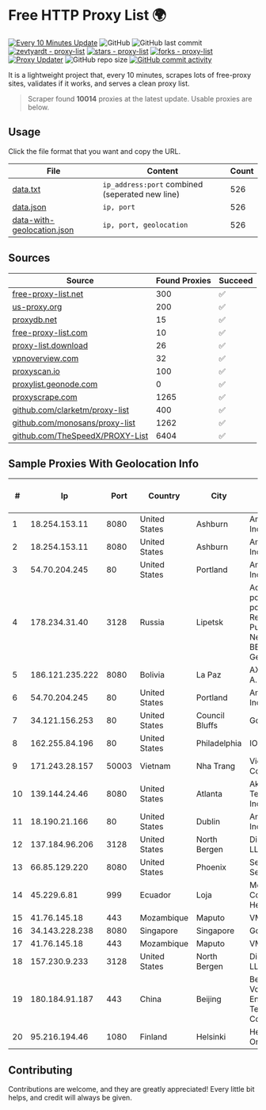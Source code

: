 
# Free HTTP Proxy List 🌍

[![Every 10 Minutes Update](https://github.com/mertguvencli/http-proxy-list/actions/workflows/main.yml/badge.svg?branch=main)](https://github.com/mertguvencli/http-proxy-list/actions/workflows/main.yml)
![GitHub](https://img.shields.io/github/license/mertguvencli/http-proxy-list)
![GitHub last commit](https://img.shields.io/github/last-commit/mertguvencli/http-proxy-list)
[![zevtyardt - proxy-list](https://img.shields.io/static/v1?label=zevtyardt&message=proxy-list&color=blue&logo=github)](https://github.com/zevtyardt/proxy-list "Go to GitHub repo")
[![stars - proxy-list](https://img.shields.io/github/stars/zevtyardt/proxy-list?style=social)](https://github.com/zevtyardt/proxy-list)
[![forks - proxy-list](https://img.shields.io/github/forks/zevtyardt/proxy-list?style=social)](https://github.com/zevtyardt/proxy-list)
[![Proxy Updater](https://github.com/zevtyardt/proxy-list/workflows/Proxy%20Updater/badge.svg)](https://github.com/zevtyardt/proxy-list/actions?query=workflow:"Proxy+Updater")
![GitHub repo size](https://img.shields.io/github/repo-size/zevtyardt/proxy-list)
[![GitHub commit activity](https://img.shields.io/github/commit-activity/m/zevtyardt/proxy-list?logo=commits)](https://github.com/zevtyardt/proxy-list/commits/main)

It is a lightweight project that, every 10 minutes, scrapes lots of free-proxy sites, validates if it works, and serves a clean proxy list.

> Scraper found **10014** proxies at the latest update. Usable proxies are below.

## Usage

Click the file format that you want and copy the URL.

|File|Content|Count|
|----|-------|-----|
|[data.txt](https://raw.githubusercontent.com/mertguvencli/http-proxy-list/main/proxy-list/data.txt)|`ip_address:port` combined (seperated new line)|526|
|[data.json](https://raw.githubusercontent.com/mertguvencli/http-proxy-list/main/proxy-list/data.json)|`ip, port`|526|
|[data-with-geolocation.json](https://raw.githubusercontent.com/mertguvencli/http-proxy-list/main/proxy-list/data-with-geolocation.json)|`ip, port, geolocation`|526|

## Sources

|Source|Found Proxies|Succeed|
|------|-------------|-------|
|[free-proxy-list.net](https://free-proxy-list.net)|300|✅|
|[us-proxy.org](https://www.us-proxy.org)|200|✅|
|[proxydb.net](http://proxydb.net)|15|✅|
|[free-proxy-list.com](https://free-proxy-list.com/?page=&port=&type%5B%5D=http&type%5B%5D=https&up_time=0&search=Search)|10|✅|
|[proxy-list.download](https://www.proxy-list.download/HTTP)|26|✅|
|[vpnoverview.com](https://vpnoverview.com/privacy/anonymous-browsing/free-proxy-servers)|32|✅|
|[proxyscan.io](https://www.proxyscan.io)|100|✅|
|[proxylist.geonode.com](https://proxylist.geonode.com/api/proxy-list?limit=300&page=1&sort_by=lastChecked&sort_type=desc&protocols=http,https)|0|✅|
|[proxyscrape.com](https://api.proxyscrape.com/v2/?request=displayproxies&protocol=http&timeout=10000&country=all&ssl=all&anonymity=all)|1265|✅|
|[github.com/clarketm/proxy-list](https://raw.githubusercontent.com/clarketm/proxy-list/master/proxy-list-raw.txt)|400|✅|
|[github.com/monosans/proxy-list](https://raw.githubusercontent.com/monosans/proxy-list/main/proxies/http.txt)|1262|✅|
|[github.com/TheSpeedX/PROXY-List](https://raw.githubusercontent.com/TheSpeedX/PROXY-List/master/http.txt)|6404|✅|


## Sample Proxies With Geolocation Info

|#|Ip|Port|Country|City|Internet Service Provider|
|-|--|----|-------|----|-------------------------|
|1|18.254.153.11|8080|United States|Ashburn|Amazon.com, Inc.|
|2|18.254.153.11|8080|United States|Ashburn|Amazon.com, Inc.|
|3|54.70.204.245|80|United States|Portland|Amazon.com, Inc.|
|4|178.234.31.40|3128|Russia|Lipetsk|Address point-to-point Lipetsk Regional Public Network BBN-3/1/1 General|
|5|186.121.235.222|8080|Bolivia|La Paz|AXS Bolivia S. A.|
|6|54.70.204.245|80|United States|Portland|Amazon.com, Inc.|
|7|34.121.156.253|80|United States|Council Bluffs|Google LLC|
|8|162.255.84.196|80|United States|Philadelphia|IONOS SE|
|9|171.243.28.157|50003|Vietnam|Nha Trang|Viettel Corporation|
|10|139.144.24.46|8080|United States|Atlanta|Akamai Technologies, Inc.|
|11|18.190.21.166|80|United States|Dublin|Amazon.com, Inc.|
|12|137.184.96.206|3128|United States|North Bergen|DigitalOcean, LLC|
|13|66.85.129.220|8080|United States|Phoenix|Secured Servers LLC|
|14|45.229.6.81|999|Ecuador|Loja|Mena Cornejo Hector Elias|
|15|41.76.145.18|443|Mozambique|Maputo|VM  S.A|
|16|34.143.228.238|8080|Singapore|Singapore|Google LLC|
|17|41.76.145.18|443|Mozambique|Maputo|VM  S.A|
|18|157.230.9.233|3128|United States|North Bergen|DigitalOcean, LLC|
|19|180.184.91.187|443|China|Beijing|Beijing Volcano Engine Technology Co., Ltd.|
|20|95.216.194.46|1080|Finland|Helsinki|Hetzner Online GmbH|



## Contributing

Contributions are welcome, and they are greatly appreciated! Every
little bit helps, and credit will always be given.

